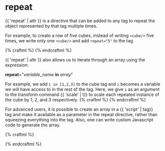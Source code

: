 # repeat

{{ 'repeat' | attr }} is a directive that can be added to any tag to repeat
the object represented by that tag multiple times.

For example, to create a row of five cubes, instead of writing `<cube/>` five
times, we write only one `<cube/>` and add `repeat="5"` to the tag.

{% craftml %}
<row>
  <cube repeat="5"/>
</row>
{% endcraftml %}

{{ 'repeat' | attr }} also allows us to iterate through an array using
the expression:

__repeat__="_variable_name_ __in__ _array_"

For example, we add `i in [1,2,3]` to the cube tag and `i` becomes a variable
we will have access to in the rest of the tag. Here, we give `i` as an
argument to the transform command {{ 'scale' | t}} to scale each repeated instance
of the cube by 1, 2, and 3 respectively.
{% craftml %}
<row>
  <cube repeat="i in [1,2,3]" t="scale {:i:}"/>
</row>
{% endcraftml %}

For advanced users, it is possible to create an array in a {{ 'script' | tag}}
tag and make it available as a parameter in the repeat directive, rather
than squeezing everything into the tag. Also, one can write custom
Javascript code to generate the array.

{% craftml %}
<script>
  $params.is = [1,2,3]
</script>
<row>
  <cube repeat="i in is" t="scale {:i:}"/>  
</row>
{% endcraftml %}
